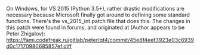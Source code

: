 On Windows, for VS 2015 (Python 3.5+), rather drastic modifications are
necessary because Microsoft finally got around to defining some standard
functions. There's the vs_2015_int.patch file that does this. The changes in this patch were
found in forums, and originated at (Author appears to be Peter Zhigalov):
https://fami.codefreak.ru/gitlab/peter/qt4/commit/45e8f4eef3923e03c6939d0c17170980685857ef.diff
